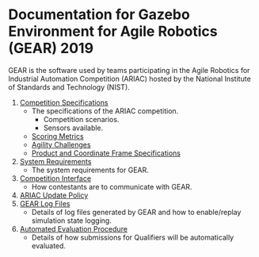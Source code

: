 # Documentation for Gazebo Environment for Agile Robotics (GEAR) 2019

GEAR is the software used by teams participating in the Agile Robotics for Industrial Automation Competition (ARIAC) hosted by the National Institute of Standards and Technology (NIST).

1. [Competition Specifications](competition_specifications.md)
    * The specifications of the ARIAC competition.
        * Competition scenarios.
        * Sensors available.
    * [Scoring Metrics](scoring.md)
    * [Agility Challenges](agility_challenges.md)
    * [Product and Coordinate Frame Specifications](frame_specifications.md)
1. [System Requirements](system_requirements.md)
    * The system requirements for GEAR.
1. [Competition Interface](competition_interface_documentation.md)
    * How contestants are to communicate with GEAR.
1. [ARIAC Update Policy](update_policy.md)
1. [GEAR Log Files](logging.md)
    * Details of log files generated by GEAR and how to enable/replay simulation state logging.
1. [Automated Evaluation Procedure](automated_evaluation.md)
    * Details of how submissions for Qualifiers will be automatically evaluated.
